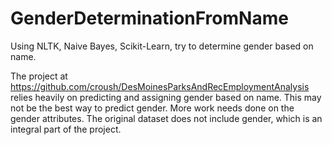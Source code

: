 # GenderDeterminationFromName
Using NLTK, Naive Bayes, Scikit-Learn, try to determine gender based on name.

The project at https://github.com/croush/DesMoinesParksAndRecEmploymentAnalysis relies heavily on predicting and assigning
gender based on name. This may not be the best way to predict gender. More work needs done on the gender attributes.
The original dataset does not include gender, which is an integral part of the project.
